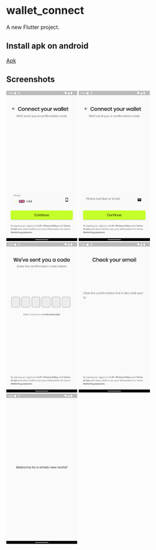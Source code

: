 # wallet_connect

A new Flutter project.

## Install apk on android

[Apk](https://github.com/0xba1/wallet-connect/raw/main/apk/app-release.apk)

## Screenshots

<img alt="screenshot" src="https://github.com/0xba1/wallet-connect/blob/main/screenshots/Screenshot_1651041064.png?raw=true" height= 400px />
<img alt="screenshot" src="https://github.com/0xba1/wallet-connect/blob/main/screenshots/Screenshot_1651041130.png?raw=true" height= 400px />
<img alt="screenshot" src="https://github.com/0xba1/wallet-connect/blob/main/screenshots/Screenshot_1651041376.png?raw=true" height= 400px />
<img alt="screenshot" src="https://github.com/0xba1/wallet-connect/blob/main/screenshots/Screenshot_1651041398.png?raw=true" height= 400px />
<img alt="screenshot" src="https://github.com/0xba1/wallet-connect/blob/main/screenshots/Screenshot_1651041423.png?raw=true" height= 400px />
